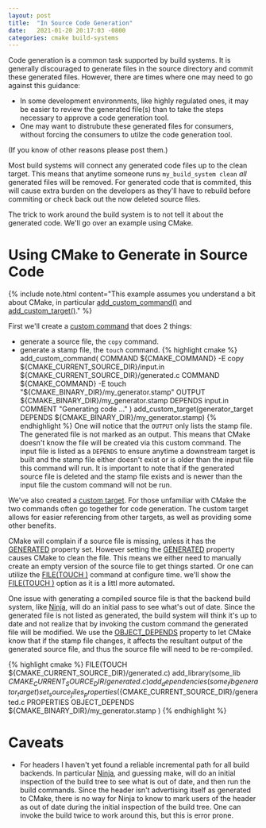 ```yaml
---
layout: post
title:  "In Source Code Generation"
date:   2021-01-20 20:17:03 -0800
categories: cmake build-systems
---
```


Code generation is a common task supported by build systems. 
It is generally discouraged to generate files in the source directory and
commit these generated files. However, there are times where one may need to
go against this guidance:
- In some development environments, like highly regulated ones, it may be
  easier to review the generated file(s) than to take the steps necessary to
  approve a code generation tool.
- One may want to distrubute these generated files for consumers, without
  forcing the consumers to utilze the code generation tool.

(If you know of other reasons please post them.)

Most build systems will connect any generated code files up to the clean
target. This means that anytime someone runs ``my_build_system clean`` *all*
generated files will be removed. For generated code that is commited, this
will cause extra burden on the developers as they'll have to rebuild before
commiting or check back out the now deleted source files.

The trick to work around the build system is to not tell it about the
generated code.  We'll go over an example using CMake.

Using CMake to Generate in Source Code
======================================

{% include note.html content="This example assumes you understand a bit about 
CMake, in particular [add_custom_command()][add_custom_command] and 
[add_custom_target()][add_custom_target]." %}

First we'll create a [custom command][add_custom_command] that does 2 things:
- generate a source file, the ``copy`` command.
- generate a stamp file, the ``touch`` command.
{% highlight cmake %}
add_custom_command(
    COMMAND ${CMAKE_COMMAND} -E copy ${CMAKE_CURRENT_SOURCE_DIR}/input.in ${CMAKE_CURRENT_SOURCE_DIR}/generated.c
    COMMAND ${CMAKE_COMMAND} -E touch "${CMAKE_BINARY_DIR}/my_generator.stamp"
    OUTPUT  ${CMAKE_BINARY_DIR}/my_generator.stamp
    DEPENDS input.in
    COMMENT "Generating code ..."
)
add_custom_target(generator_target DEPENDS ${CMAKE_BINARY_DIR}/my_generator.stamp)
{% endhighlight %}
One will notice that the ``OUTPUT`` only lists the stamp file. The generated
file is not marked as an output. This means that CMake doesn't know the file
will be created via this custom command. The input file is listed as a
``DEPENDS`` to ensure anytime a downstream target is built and the stamp
file either doesn't exist or is older than the input file this command will
run. It is important to note that if the generated source file is deleted and
the stamp file exists and is newer than the input file the custom command
will not be run.

We've also created a [custom target][add_custom_target]. For those unfamiliar
with CMake the two commands often go together for code generation. The custom
target allows for easier referencing from other targets, as well as providing
some other benefits.

CMake will complain if a source file is missing, unless it has the
[GENERATED][generated] property set. However setting the
[GENERATED][generated] property causes CMake to clean the file. This means we
either need to manually create an empty version of the source file to get
things started. Or one can utilize the [FILE(TOUCH <file>)][file_touch]
command at configure time. we'll show the [FILE(TOUCH <file>)][file_touch]
option as it is a littl more automated.

One issue with generating a compiled source file is that the backend build
system, like [Ninja][ninja], will do an initial pass to see what's out of
date. Since the generated file is not listed as generated, the build system
will think it's up to date and not realize that by invoking the custom
command the generated file will be modified. We use the
[OBJECT_DEPENDS][object_depends] property to let CMake know that if the stamp
file changes, it affects the resultant output of the generated source file,
and thus the source file will need to be re-compiled.

{% highlight cmake %}
FILE(TOUCH ${CMAKE_CURRENT_SOURCE_DIR}/generated.c)
add_library(some_lib ${CMAKE_CURRENT_SOURCE_DIR}/generated.c)
add_dependencies(some_lib generator_target)
set_source_files_properties(${CMAKE_CURRENT_SOURCE_DIR}/generated.c 
    PROPERTIES OBJECT_DEPENDS ${CMAKE_BINARY_DIR}/my_generator.stamp
)
{% endhighlight %}

Caveats
=======

- For headers I haven't yet found a reliable incremental path for all build
  backends. In particular [Ninja][ninja], and guessing make, will do an
  initial inspection of the build tree to see what is out of date, and then
  run the build commands. Since the header isn't advertising itself as
  generated to CMake, there is no way for Ninja to know to mark users of the
  header as out of date during the initial inspection of the build tree. One
  can invoke the build twice to work around this, but this is error prone.


[add_custom_command]: https://cmake.org/cmake/help/latest/command/add_custom_command.html
[add_custom_target]: https://cmake.org/cmake/help/latest/command/add_custom_target.html
[generated]: https://cmake.org/cmake/help/latest/prop_sf/GENERATED.html
[file_touch]: https://cmake.org/cmake/help/latest/command/file.html#touch
[ninja]: https://ninja-build.org/
[object_depends]: https://cmake.org/cmake/help/latest/prop_sf/OBJECT_DEPENDS.html